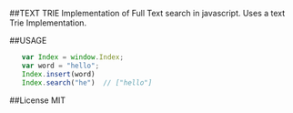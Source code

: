 
##TEXT TRIE
Implementation of Full Text search in javascript.
Uses a text Trie Implementation.

##USAGE

```javascript
   var Index = window.Index;
   var word = "hello";
   Index.insert(word)
   Index.search("he")  // ["hello"]
```

##License
MIT
